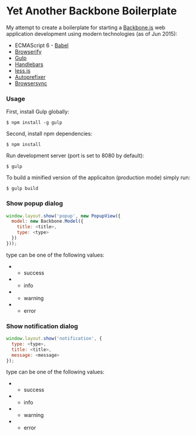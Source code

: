 # Yet Another Backbone Boilerplate

My attempt to create a boilerplate for starting a [Backbone.js](http://backbonejs.org/) web application development using modern technologies (as of Jun 2015):

 * ECMAScript 6 - [Babel](https://babeljs.io/)
 * [Browserify](http://browserify.org)
 * [Gulp](http://gulpjs.com)
 * [Handlebars](http://handlebarsjs.com)
 * [less.js](http://lesscss.org)
 * [Autoprefixer](https://github.com/postcss/autoprefixer)
 * [Browsersync](http://www.browsersync.io)

### Usage
First, install Gulp globally:

```shell
$ npm install -g gulp
```

Second, install npm dependencies:

```shell
$ npm install
```

Run development server (port is set to 8080 by default):

```shell
$ gulp
```

To build a minified version of the applicaiton (production mode) simply run:

```shell
$ gulp build
```

### Show popup dialog

```javascript
window.layout.show('popup', new PopupView({
  model: new Backbone.Model({
    title: <title>,
    type: <type>
  })
}));
```

type can be one of the following values:
*  - success
*  - info
*  - warning
*  - error

### Show notification dialog

```javascript
window.layout.show('notification', {
  type: <type>,
  title: <title>,
  message: <message>
});
```

type can be one of the following values:
*  - success
*  - info
*  - warning
*  - error
